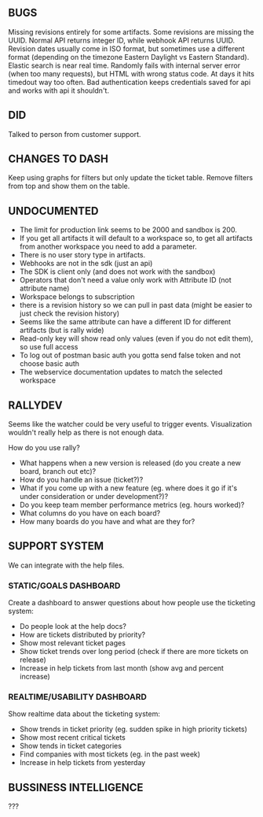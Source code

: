 
## BUGS
Missing revisions entirely for some artifacts.
Some revisions are missing the UUID.
Normal API returns integer ID, while webhook API returns UUID.
Revision dates usually come in ISO format, but sometimes use a different format (depending on the timezone Eastern Daylight vs Eastern Standard).
Elastic search is near real time.
Randomly fails with internal server error (when too many requests), but HTML with wrong status code.
At days it hits timedout way too often.
Bad authentication keeps credentials saved for api and works with api it shouldn't.

## DID
Talked to person from customer support.

## CHANGES TO DASH
Keep using graphs for filters but only update the ticket table.
Remove filters from top and show them on the table.

## UNDOCUMENTED
* The limit for production link seems to be 2000 and sandbox is 200.
* If you get all artifacts it will default to a workspace so, to get all artifacts from another workspace you need to add a parameter.
* There is no user story type in artifacts.
* Webhooks are not in the sdk (just an api)
* The SDK is client only (and does not work with the sandbox)
* Operators that don't need a value only work with Attribute ID (not attribute name)
* Workspace belongs to subscription
* there is a revision history so we can pull in past data (might be easier to just check the revision history)
* Seems like the same attribute can have a different ID for different artifacts (but is rally wide)
* Read-only key will show read only values (even if you do not edit them), so use full access
* To log out of postman basic auth you gotta send false token and not choose basic auth
* The webservice documentation updates to match the selected workspace


## RALLYDEV
Seems like the watcher could be very useful to trigger events.
Visualization wouldn't really help as there is not enough data.

How do you use rally?
* What happens when a new version is released (do you create a new board, branch out etc)?
* How do you handle an issue (ticket?)?
* What if you come up with a new feature (eg. where does it go if it's under consideration or under development?)?
* Do you keep team member performance metrics (eg. hours worked)?
* What columns do you have on each board?
* How many boards do you have and what are they for?


## SUPPORT SYSTEM
We can integrate with the help files.

### STATIC/GOALS DASHBOARD

Create a dashboard to answer questions about how people use the ticketing system:

* Do people look at the help docs?
* How are tickets distributed by priority?
* Show most relevant ticket pages
* Show ticket trends over long period (check if there are more tickets on release)
* Increase in help tickets from last month (show avg and percent increase)


### REALTIME/USABILITY DASHBOARD

Show realtime data about the ticketing system:

* Show trends in ticket priority (eg. sudden spike in high priority tickets)
* Show most recent critical tickets
* Show tends in ticket categories
* Find companies with most tickets (eg. in the past week)
* Increase in help tickets from yesterday


## BUSSINESS INTELLIGENCE
???